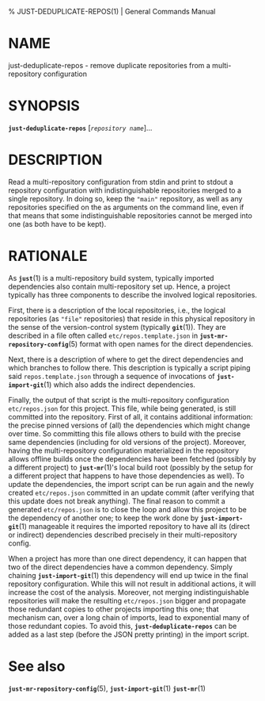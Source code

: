 % JUST-DEDUPLICATE-REPOS(1) | General Commands Manual

NAME
====

just-deduplicate-repos - remove duplicate repositories from a
multi-repository configuration

SYNOPSIS
========

**`just-deduplicate-repos`**  \[*`repository name`*\]...  

DESCRIPTION
===========

Read a multi-repository configuration from stdin and print to stdout
a repository configuration with indistinguishable repositories merged
to a single repository. In doing so, keep the `"main"` repository,
as well as any repositories specified on the as arguments on
the command line, even if that means that some indistinguishable
repositories cannot be merged into one (as both have to be kept).

RATIONALE
=========

As **`just`**(1) is a multi-repository build system, typically
imported dependencies also contain multi-repository set up. Hence,
a project typically has three components to describe the involved
logical repositories.

First, there is a description of the local repositories, i.e.,
the logical repositories (as `"file"` repositories) that reside
in this physical repository in the sense of the version-control
system (typically **`git`**(1)). They are described in a file often
called `etc/repos.template.json` in **`just-mr-repository-config`**(5)
format with open names for the direct dependencies.

Next, there is a description of where to get the direct dependencies
and which branches to follow there. This description is typically
a script piping said `repos.template.json` through a sequence of
invocations of **`just-import-git`**(1) which also adds the indirect
dependencies.

Finally, the output of that script is the multi-repository
configuration `etc/repos.json` for this project. This file, while
being generated, is still committed into the repository. First
of all, it contains additional information: the precise pinned
versions of (all) the dependencies which might change over time.
So committing this file allows others to build with the precise
same dependencies (including for old versions of the project).
Moreover, having the multi-repository configuration materialized
in the repository allows offline builds once the dependencies have
been fetched (possibly by a different project) to **`just-mr`**(1)'s
local build root (possibly by the setup for a different project
that happens to have those dependencies as well). To update the
dependencies, the import script can be run again and the newly
created `etc/repos.json` committed in an update commit (after
verifying that this update does not break anything). The final
reason to commit a generated `etc/repos.json` is to close the loop
and allow this project to be the dependency of another one; to keep
the work done by **`just-import-git`**(1) manageable it requires the
imported repository to have all its (direct or indirect) dependencies
described precisely in their multi-repository config.

When a project has more than one direct dependency, it can happen
that two of the direct dependencies have a common dependency. Simply
chaining **`just-import-git`**(1) this dependency will end up twice
in the final repository configuration. While this will not result
in additional actions, it will increase the cost of the analysis.
Moreover, not merging indistinguishable repositories will make the
resulting `etc/repos.json` bigger and propagate those redundant
copies to other projects importing this one; that mechanism can,
over a long chain of imports, lead to exponential many of those
redundant copies. To avoid this, **`just-deduplicate-repos`** can
be added as a last step (before the JSON pretty printing) in the
import script.

See also
========

**`just-mr-repository-config`**(5),
**`just-import-git`**(1)
**`just-mr`**(1)
